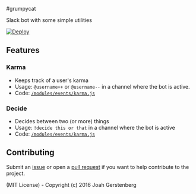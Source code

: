 #grumpycat

Slack bot with some simple utilities

[![Deploy](https://www.herokucdn.com/deploy/button.svg)](https://heroku.com/deploy)

## Features

### Karma

   - Keeps track of a user's karma
   - Usage: `@username++` or `@username--` in a channel where the bot is active.
   - Code: [`/modules/events/karma.js`](https://github.com/JoahG/grumpycat/blob/master/modules/events/karma.js)

### Decide

   - Decides between two (or more) things 
   - Usage: `!decide this or that` in a channel where the bot is active
   - Code: [`/modules/events/karma.js`](https://github.com/JoahG/grumpycat/blob/master/modules/events/decide.js)

## Contributing

Submit an [issue](https://github.com/JoahG/grumpycat/issues) or open a [pull request](https://github.com/JoahG/grumpycat/pulls) if you want to help contribute to the project.

(MIT License) - Copyright (c) 2016 Joah Gerstenberg